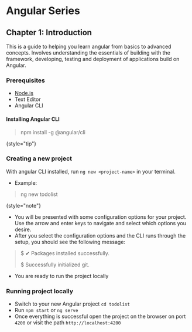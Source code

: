 # Angular Series

## Chapter 1: Introduction
This is a guide to helping you learn angular from basics to advanced concepts. Involves understanding the essentials of building with the framework, developing, testing and deployment of applications build on Angular.

### Prerequisites
- [Node.js](https://nodejs.org/en)
- Text Editor
- Angular CLI

#### Installing Angular CLI
> npm install -g @angular/cli
> 
{style="tip"}

### Creating a new project
With angular CLI installed, run `ng new <project-name>` in your terminal.
- Example:
> ng new todolist
> 
{style="note"}

- You will be presented with some configuration options for your project. Use the arrow and enter keys to navigate and select which options you desire.
- After you select the configuration options and the CLI runs through the setup, you should see the following message:

> $ ✔ Packages installed successfully.
> 
> $ Successfully initialized git.
> 
- You are ready to run the project locally

### Running project locally
- Switch to your new Angular project `cd todolist`
- Run `npm start` or `ng serve`
- Once everything is successful open the project on the browser on port `4200` or visit the path `http://localhost:4200`